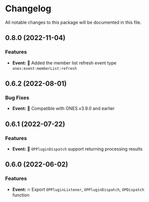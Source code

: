 # Changelog

All notable changes to this package will be documented in this file.

## 0.8.0 (2022-11-04)

### Features

- **Event:** 🌟 Added the member list refresh event type `ones:event:memberList:refresh`

## 0.6.2 (2022-08-01)

### Bug Fixes

- **Event:** 🐞 Compatible with ONES v3.9.0 and earlier

## 0.6.1 (2022-07-22)

### Features

- **Event:** 🌟 `OPPluginDispatch` support returning processing results

## 0.6.0 (2022-06-02)

### Features

- **Event:** 🔥 Export `OPPluginListener`, `OPPluginDispatch`, `OPDispatch` function
